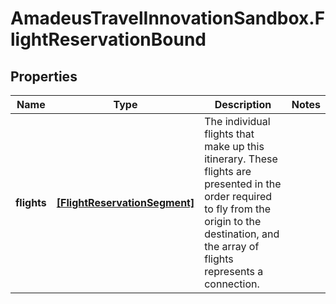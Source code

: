 # AmadeusTravelInnovationSandbox.FlightReservationBound

## Properties
Name | Type | Description | Notes
------------ | ------------- | ------------- | -------------
**flights** | [**[FlightReservationSegment]**](FlightReservationSegment.md) | The individual flights that make up this itinerary. These flights are presented in the order required to fly from the origin to the destination, and the array of flights represents a connection. | 



